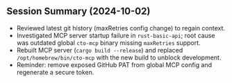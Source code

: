 ## Session Summary (2024-10-02)

- Reviewed latest git history (maxRetries config change) to regain context.
- Investigated MCP server startup failure in `rust-basic-api`; root cause was outdated global `cto-mcp` binary missing `maxRetries` support.
- Rebuilt MCP server (`cargo build --release`) and replaced `/opt/homebrew/bin/cto-mcp` with the new build to unblock development.
- Reminder: remove exposed GitHub PAT from global MCP config and regenerate a secure token.
